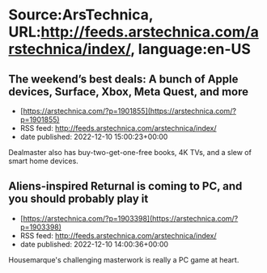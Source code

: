 # Source:ArsTechnica, URL:http://feeds.arstechnica.com/arstechnica/index/, language:en-US

## The weekend’s best deals: A bunch of Apple devices, Surface, Xbox, Meta Quest, and more
 - [https://arstechnica.com/?p=1901855](https://arstechnica.com/?p=1901855)
 - RSS feed: http://feeds.arstechnica.com/arstechnica/index/
 - date published: 2022-12-10 15:00:23+00:00

Dealmaster also has buy-two-get-one-free books, 4K TVs, and a slew of smart home devices.

## Aliens-inspired Returnal is coming to PC, and you should probably play it
 - [https://arstechnica.com/?p=1903398](https://arstechnica.com/?p=1903398)
 - RSS feed: http://feeds.arstechnica.com/arstechnica/index/
 - date published: 2022-12-10 14:00:36+00:00

Housemarque's challenging masterwork is really a PC game at heart.

